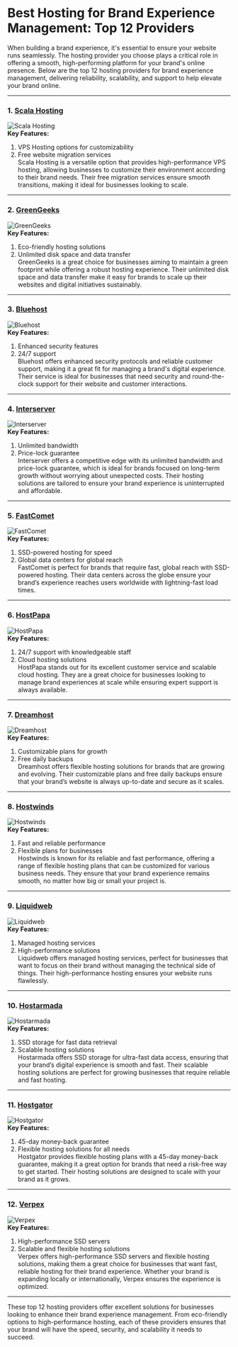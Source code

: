 # Best Hosting for Brand Experience Management: Top 12 Providers

When building a brand experience, it's essential to ensure your website runs seamlessly. The hosting provider you choose plays a critical role in offering a smooth, high-performing platform for your brand's online presence. Below are the top 12 hosting providers for brand experience management, delivering reliability, scalability, and support to help elevate your brand online.

---

### 1. [Scala Hosting](https://snipitx.com/scala-jy)  
![Scala Hosting](https://i.imgur.com/uJ5JIK3.png "Scala Web Hosting")  
**Key Features:**
1. VPS Hosting options for customizability  
2. Free website migration services  
Scala Hosting is a versatile option that provides high-performance VPS hosting, allowing businesses to customize their environment according to their brand needs. Their free migration services ensure smooth transitions, making it ideal for businesses looking to scale.

---

### 2. [GreenGeeks](https://snipitx.com/greengeeks-jy)  
![GreenGeeks](https://i.imgur.com/eEwuntu.jpg "GreenGeeks Hosting")  
**Key Features:**
1. Eco-friendly hosting solutions  
2. Unlimited disk space and data transfer  
GreenGeeks is a great choice for businesses aiming to maintain a green footprint while offering a robust hosting experience. Their unlimited disk space and data transfer make it easy for brands to scale up their websites and digital initiatives sustainably.

---

### 3. [Bluehost](https://snipitx.com/bluehost-jy)  
![Bluehost](https://i.imgur.com/PasFF9E.jpeg "Bluehost Hosting")  
**Key Features:**
1. Enhanced security features  
2. 24/7 support  
Bluehost offers enhanced security protocols and reliable customer support, making it a great fit for managing a brand's digital experience. Their service is ideal for businesses that need security and round-the-clock support for their website and customer interactions.

---

### 4. [Interserver](https://snipitx.com/interserver-jy)  
![Interserver](https://i.imgur.com/OM5dOEW.jpeg "Interserver Hosting")  
**Key Features:**
1. Unlimited bandwidth  
2. Price-lock guarantee  
Interserver offers a competitive edge with its unlimited bandwidth and price-lock guarantee, which is ideal for brands focused on long-term growth without worrying about unexpected costs. Their hosting solutions are tailored to ensure your brand experience is uninterrupted and affordable.

---

### 5. [FastComet](https://snipitx.com/fastcomet-jy)  
![FastComet](https://i.imgur.com/7qgXuWp.png "FastComet Hosting")  
**Key Features:**
1. SSD-powered hosting for speed  
2. Global data centers for global reach  
FastComet is perfect for brands that require fast, global reach with SSD-powered hosting. Their data centers across the globe ensure your brand’s experience reaches users worldwide with lightning-fast load times.

---

### 6. [HostPapa](https://snipitx.com/hostpapa-jy)  
![HostPapa](https://i.imgur.com/ouDTkvl.jpeg "HostPapa Hosting")  
**Key Features:**
1. 24/7 support with knowledgeable staff  
2. Cloud hosting solutions  
HostPapa stands out for its excellent customer service and scalable cloud hosting. They are a great choice for businesses looking to manage brand experiences at scale while ensuring expert support is always available.

---

### 7. [Dreamhost](https://snipitx.com/dreamhost-jy)  
![Dreamhost](https://i.imgur.com/rXIg8ip.jpeg "Dreamhost Hosting")  
**Key Features:**
1. Customizable plans for growth  
2. Free daily backups  
Dreamhost offers flexible hosting solutions for brands that are growing and evolving. Their customizable plans and free daily backups ensure that your brand’s website is always up-to-date and secure as it scales.

---

### 8. [Hostwinds](https://snipitx.com/hostwinds-jy)  
![Hostwinds](https://i.imgur.com/53aSNXx.jpeg "Hostwinds Hosting")  
**Key Features:**
1. Fast and reliable performance  
2. Flexible plans for businesses  
Hostwinds is known for its reliable and fast performance, offering a range of flexible hosting plans that can be customized for various business needs. They ensure that your brand experience remains smooth, no matter how big or small your project is.

---

### 9. [Liquidweb](https://snipitx.com/liquidweb-jy)  
![Liquidweb](https://i.imgur.com/4IvT9SC.jpeg "Liquidweb Hosting")  
**Key Features:**
1. Managed hosting services  
2. High-performance solutions  
Liquidweb offers managed hosting services, perfect for businesses that want to focus on their brand without managing the technical side of things. Their high-performance hosting ensures your website runs flawlessly.

---

### 10. [Hostarmada](https://snipitx.com/hostarmada-jy)  
![Hostarmada](https://i.imgur.com/KFbdf3o.jpeg "Hostarmada Hosting")  
**Key Features:**
1. SSD storage for fast data retrieval  
2. Scalable hosting solutions  
Hostarmada offers SSD storage for ultra-fast data access, ensuring that your brand’s digital experience is smooth and fast. Their scalable hosting solutions are perfect for growing businesses that require reliable and fast hosting.

---

### 11. [Hostgator](https://snipitx.com/hostgator-jy)  
![Hostgator](https://i.imgur.com/BcVkH57.jpeg "Hostgator Hosting")  
**Key Features:**
1. 45-day money-back guarantee  
2. Flexible hosting solutions for all needs  
Hostgator provides flexible hosting plans with a 45-day money-back guarantee, making it a great option for brands that need a risk-free way to get started. Their hosting solutions are designed to scale with your brand as it grows.

---

### 12. [Verpex](https://snipitx.com/verpex-jy)  
![Verpex](https://i.imgur.com/6x5LhiS.jpeg "Verpex Hosting")  
**Key Features:**
1. High-performance SSD servers  
2. Scalable and flexible hosting solutions  
Verpex offers high-performance SSD servers and flexible hosting solutions, making them a great choice for businesses that want fast, reliable hosting for their brand experience. Whether your brand is expanding locally or internationally, Verpex ensures the experience is optimized.

---

These top 12 hosting providers offer excellent solutions for businesses looking to enhance their brand experience management. From eco-friendly options to high-performance hosting, each of these providers ensures that your brand will have the speed, security, and scalability it needs to succeed.
